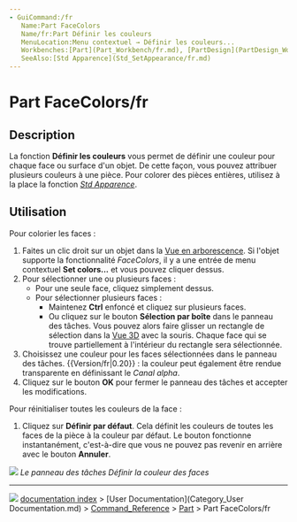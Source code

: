 ```yaml
---
- GuiCommand:/fr
   Name:Part FaceColors
   Name/fr:Part Définir les couleurs
   MenuLocation:Menu contextuel → Définir les couleurs...
   Workbenches:[Part](Part_Workbench/fr.md), [PartDesign](PartDesign_Workbench/fr.md)
   SeeAlso:[Std Apparence](Std_SetAppearance/fr.md)
---
```


# Part FaceColors/fr

## Description

La fonction **Définir les couleurs** vous permet de définir une couleur pour chaque face ou surface d\'un objet. De cette façon, vous pouvez attribuer plusieurs couleurs à une pièce. Pour colorer des pièces entières, utilisez à la place la fonction *[Std Apparence](Std_SetAppearance/fr.md)*.

## Utilisation

Pour colorier les faces :

1.  Faites un clic droit sur un objet dans la [Vue en arborescence](Tree_view/fr.md). Si l\'objet supporte la fonctionnalité *FaceColors*, il y a une entrée de menu contextuel **Set colors\...** et vous pouvez cliquer dessus.
2.  Pour sélectionner une ou plusieurs faces :
    -   Pour une seule face, cliquez simplement dessus.
    -   Pour sélectionner plusieurs faces :
        -   Maintenez **Ctrl** enfoncé et cliquez sur plusieurs faces.
        -   Ou cliquez sur le bouton **Sélection par boîte** dans le panneau des tâches. Vous pouvez alors faire glisser un rectangle de sélection dans la [Vue 3D](3D_view/fr.md) avec la souris. Chaque face qui se trouve partiellement à l\'intérieur du rectangle sera sélectionnée.
3.  Choisissez une couleur pour les faces sélectionnées dans le panneau des tâches. {{Version/fr|0.20}} : la couleur peut également être rendue transparente en définissant le *Canal alpha*.
4.  Cliquez sur le bouton **OK** pour fermer le panneau des tâches et accepter les modifications.

Pour réinitialiser toutes les couleurs de la face :

1.  Cliquez sur **Définir par défaut**. Cela définit les couleurs de toutes les faces de la pièce à la couleur par défaut. Le bouton fonctionne instantanément, c\'est-à-dire que vous ne pouvez pas revenir en arrière avec le bouton **Annuler**.

![](images/Part_FaceColors-dialog.png ) 
*Le panneau des tâches Définir la couleur des faces*



---
![](images/Button_right.svg) [documentation index](../README.md) > [User Documentation](Category_User Documentation.md) > [Command_Reference](Category_Command_Reference.md) > [Part](Part_Workbench.md) > Part FaceColors/fr
